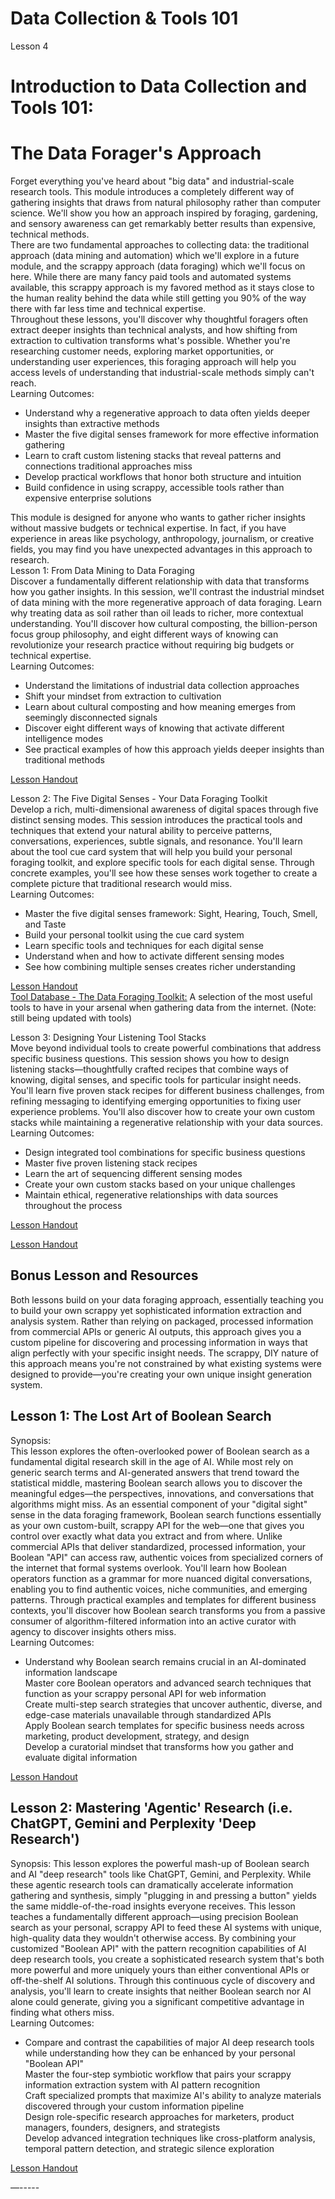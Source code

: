 # **Data Collection & Tools 101**

Lesson 4

# **Introduction to Data Collection and Tools 101:**

# **The Data Forager's Approach**

Forget everything you've heard about "big data" and industrial-scale research tools. This module introduces a completely different way of gathering insights that draws from natural philosophy rather than computer science. We'll show you how an approach inspired by foraging, gardening, and sensory awareness can get remarkably better results than expensive, technical methods.  
There are two fundamental approaches to collecting data: the traditional approach (data mining and automation) which we'll explore in a future module, and the scrappy approach (data foraging) which we'll focus on here. While there are many fancy paid tools and automated systems available, this scrappy approach is my favored method as it stays close to the human reality behind the data while still getting you 90% of the way there with far less time and technical expertise.  
Throughout these lessons, you'll discover why thoughtful foragers often extract deeper insights than technical analysts, and how shifting from extraction to cultivation transforms what's possible. Whether you're researching customer needs, exploring market opportunities, or understanding user experiences, this foraging approach will help you access levels of understanding that industrial-scale methods simply can't reach.  
Learning Outcomes:

* Understand why a regenerative approach to data often yields deeper insights than extractive methods  
* Master the five digital senses framework for more effective information gathering  
* Learn to craft custom listening stacks that reveal patterns and connections traditional approaches miss  
* Develop practical workflows that honor both structure and intuition  
* Build confidence in using scrappy, accessible tools rather than expensive enterprise solutions

This module is designed for anyone who wants to gather richer insights without massive budgets or technical expertise. In fact, if you have experience in areas like psychology, anthropology, journalism, or creative fields, you may find you have unexpected advantages in this approach to research.  
Lesson 1: From Data Mining to Data Foraging  
Discover a fundamentally different relationship with data that transforms how you gather insights. In this session, we'll contrast the industrial mindset of data mining with the more regenerative approach of data foraging. Learn why treating data as soil rather than oil leads to richer, more contextual understanding. You'll discover how cultural composting, the billion-person focus group philosophy, and eight different ways of knowing can revolutionize your research practice without requiring big budgets or technical expertise.  
Learning Outcomes:

* Understand the limitations of industrial data collection approaches  
* Shift your mindset from extraction to cultivation  
* Learn about cultural composting and how meaning emerges from seemingly disconnected signals  
* Discover eight different ways of knowing that activate different intelligence modes  
* See practical examples of how this approach yields deeper insights than traditional methods

[Lesson Handout](https://docs.google.com/document/d/1MgdzvyWaz3nJ9pjKwz0PaKZ5PCu0J1nKXFWxBPrQTrU/edit?tab=t.0)

Lesson 2: The Five Digital Senses \- Your Data Foraging Toolkit  
Develop a rich, multi-dimensional awareness of digital spaces through five distinct sensing modes. This session introduces the practical tools and techniques that extend your natural ability to perceive patterns, conversations, experiences, subtle signals, and resonance. You'll learn about the tool cue card system that will help you build your personal foraging toolkit, and explore specific tools for each digital sense. Through concrete examples, you'll see how these senses work together to create a complete picture that traditional research would miss.  
Learning Outcomes:

* Master the five digital senses framework: Sight, Hearing, Touch, Smell, and Taste  
* Build your personal toolkit using the cue card system  
* Learn specific tools and techniques for each digital sense  
* Understand when and how to activate different sensing modes  
* See how combining multiple senses creates richer understanding

[Lesson Handout](https://docs.google.com/document/d/1M2_Vx8e3mdEn-r1Yjou3d6Jpv_twuVjMov9gfeC4Grs/edit?tab=t.0#heading=h.yzvics8n4yl4)  
[Tool Database \- The Data Foraging Toolkit:](https://docs.google.com/presentation/d/1hATEYLbwq2KzkRarqq6SmiKLxejx5Wx2MPOVplK6l0Q/edit#slide=id.g342caa7864d_0_340) A selection of the most useful tools to have in your arsenal when gathering data from the internet. (Note: still being updated with tools)

Lesson 3: Designing Your Listening Tool Stacks  
Move beyond individual tools to create powerful combinations that address specific business questions. This session shows you how to design listening stacks—thoughtfully crafted recipes that combine ways of knowing, digital senses, and specific tools for particular insight needs. You'll learn five proven stack recipes for different business challenges, from refining messaging to identifying emerging opportunities to fixing user experience problems. You'll also discover how to create your own custom stacks while maintaining a regenerative relationship with your data sources.  
Learning Outcomes:

* Design integrated tool combinations for specific business questions  
* Master five proven listening stack recipes  
* Learn the art of sequencing different sensing modes  
* Create your own custom stacks based on your unique challenges  
* Maintain ethical, regenerative relationships with data sources throughout the process

[Lesson Handout](https://docs.google.com/document/d/17NRirk3g8ojr2uA1cVLGY6DjRfN4R-qvYRpLjiGmJAU/edit?tab=t.0)

[Lesson Handout](https://docs.google.com/document/d/17NRirk3g8ojr2uA1cVLGY6DjRfN4R-qvYRpLjiGmJAU/edit?tab=t.0)

## **Bonus Lesson and Resources**

Both lessons build on your data foraging approach, essentially teaching you to build your own scrappy yet sophisticated information extraction and analysis system. Rather than relying on packaged, processed information from commercial APIs or generic AI outputs, this approach gives you a custom pipeline for discovering and processing information in ways that align perfectly with your specific insight needs. The scrappy, DIY nature of this approach means you're not constrained by what existing systems were designed to provide—you're creating your own unique insight generation system.

## **Lesson 1: The Lost Art of Boolean Search**

Synopsis:  
This lesson explores the often-overlooked power of Boolean search as a fundamental digital research skill in the age of AI. While most rely on generic search terms and AI-generated answers that trend toward the statistical middle, mastering Boolean search allows you to discover the meaningful edges—the perspectives, innovations, and conversations that algorithms might miss. As an essential component of your "digital sight" sense in the data foraging framework, Boolean search functions essentially as your own custom-built, scrappy API for the web—one that gives you control over exactly what data you extract and from where. Unlike commercial APIs that deliver standardized, processed information, your Boolean "API" can access raw, authentic voices from specialized corners of the internet that formal systems overlook. You'll learn how Boolean operators function as a grammar for more nuanced digital conversations, enabling you to find authentic voices, niche communities, and emerging patterns. Through practical examples and templates for different business contexts, you'll discover how Boolean search transforms you from a passive consumer of algorithm-filtered information into an active curator with agency to discover insights others miss.  
Learning Outcomes:

* Understand why Boolean search remains crucial in an AI-dominated information landscape  
  Master core Boolean operators and advanced search techniques that function as your scrappy personal API for web information  
  Create multi-step search strategies that uncover authentic, diverse, and edge-case materials unavailable through standardized APIs  
  Apply Boolean search templates for specific business needs across marketing, product development, strategy, and design  
  Develop a curatorial mindset that transforms how you gather and evaluate digital information

[Lesson Handout](https://docs.google.com/document/d/1CQrL03nT9TNoymtGOkPcKSQ4-GKnMCxbbzFoO7J4XiU/edit?tab=t.0#heading=h.27bicft0b4pp)

## **Lesson 2: Mastering 'Agentic' Research (i.e. ChatGPT, Gemini and Perplexity 'Deep Research')**

Synopsis: This lesson explores the powerful mash-up of Boolean search and AI "deep research" tools like ChatGPT, Gemini, and Perplexity. While these agentic research tools can dramatically accelerate information gathering and synthesis, simply "plugging in and pressing a button" yields the same middle-of-the-road insights everyone receives. This lesson teaches a fundamentally different approach—using precision Boolean search as your personal, scrappy API to feed these AI systems with unique, high-quality data they wouldn't otherwise access. By combining your customized "Boolean API" with the pattern recognition capabilities of AI deep research tools, you create a sophisticated research system that's both more powerful and more uniquely yours than either conventional APIs or off-the-shelf AI solutions. Through this continuous cycle of discovery and analysis, you'll learn to create insights that neither Boolean search nor AI alone could generate, giving you a significant competitive advantage in finding what others miss.  
Learning Outcomes:

* Compare and contrast the capabilities of major AI deep research tools while understanding how they can be enhanced by your personal "Boolean API"  
  Master the four-step symbiotic workflow that pairs your scrappy information extraction system with AI pattern recognition  
  Craft specialized prompts that maximize AI's ability to analyze materials discovered through your custom information pipeline  
  Design role-specific research approaches for marketers, product managers, founders, designers, and strategists  
  Develop advanced integration techniques like cross-platform analysis, temporal pattern detection, and strategic silence exploration

[Lesson Handout](https://docs.google.com/document/d/1cPbWd1I-u7XS9tj4-9h5xT7VEEYuzaLRU3C6hHTHDss/edit?tab=t.0)

—-----
